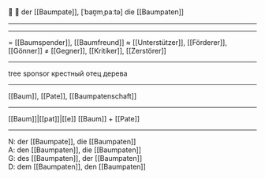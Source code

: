 🌳 🔵 der [[Baumpate]], [ˈbaʊ̯mˌpaːtə]
die [[Baumpaten]]

---

---
= [[Baumspender]], [[Baumfreund]]
≈ [[Unterstützer]], [[Förderer]], [[Gönner]]
≠ [[Gegner]], [[Kritiker]], [[Zerstörer]]

---
tree sponsor
крестный отец дерева

---
[[Baum]], [[Pate]], [[Baumpatenschaft]]

---
[[Baum]]|[[pat]]|[[e]]
[[Baum]] + [[Pate]]


---
N: der [[Baumpate]], die [[Baumpaten]]  
A: den [[Baumpaten]], die [[Baumpaten]]  
G: des [[Baumpaten]], der [[Baumpaten]]  
D: dem [[Baumpaten]], den [[Baumpaten]]
